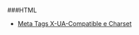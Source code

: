 ###HTML
* [Meta Tags X-UA-Compatible e Charset](http://blog.da2k.com.br/2015/01/01/meta-tags-x-ua-compatible-e-charset/)
